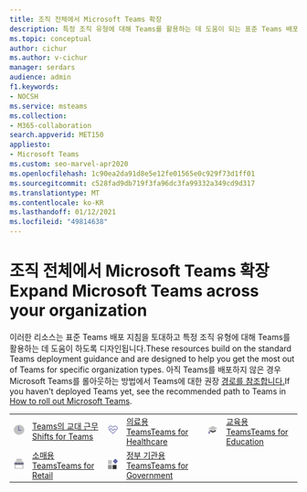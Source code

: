 ```yaml
---
title: 조직 전체에서 Microsoft Teams 확장
description: 특정 조직 유형에 대해 Teams를 활용하는 데 도움이 되는 표준 Teams 배포를 구축하는 데 사용할 수 있는 리소스에 대해 자세히 설명합니다.
ms.topic: conceptual
author: cichur
ms.author: v-cichur
manager: serdars
audience: admin
f1.keywords:
- NOCSH
ms.service: msteams
ms.collection:
- M365-collaboration
search.appverid: MET150
appliesto:
- Microsoft Teams
ms.custom: seo-marvel-apr2020
ms.openlocfilehash: 1c90ea2da91d8e5e12fe01565e0c929f73d1ff01
ms.sourcegitcommit: c528fad9db719f3fa96dc3fa99332a349cd9d317
ms.translationtype: MT
ms.contentlocale: ko-KR
ms.lasthandoff: 01/12/2021
ms.locfileid: "49814638"
---
```

# <a name="expand-microsoft-teams-across-your-organization"></a><span data-ttu-id="a397e-103">조직 전체에서 Microsoft Teams 확장</span><span class="sxs-lookup"><span data-stu-id="a397e-103">Expand Microsoft Teams across your organization</span></span>

<span data-ttu-id="a397e-104">이러한 리소스는 표준 Teams 배포 지침을 토대하고 특정 조직 유형에 대해 Teams를 활용하는 데 도움이 하도록 디자인됩니다.</span><span class="sxs-lookup"><span data-stu-id="a397e-104">These resources build on the standard Teams deployment guidance and are designed to help you get the most out of Teams for specific organization types.</span></span> <span data-ttu-id="a397e-105">아직 Teams를 배포하지 않은 경우 Microsoft Teams를 롤아웃하는 방법에서 Teams에 대한 권장 [경로를 참조합니다.](../How-to-roll-out-teams.md)</span><span class="sxs-lookup"><span data-stu-id="a397e-105">If you haven't deployed Teams yet, see the recommended path to Teams in [How to roll out Microsoft Teams](../How-to-roll-out-teams.md).</span></span>

|               |               |               |               |               |               | 
| ------------- | ------------- | ------------- | ------------- | ------------- | ------------- | 
| ![task-checklist-planning-teams](../media/clock-teams-small.svg)  |  [<span data-ttu-id="a397e-107">Teams의 교대 근무</span><span class="sxs-lookup"><span data-stu-id="a397e-107">Shifts for Teams</span></span>](/microsoftteams/expand-teams-across-your-org/shifts-for-teams-landing-page) |![health-teams](../media/health-teams-small.svg)  | [<span data-ttu-id="a397e-109">의료용 Teams</span><span class="sxs-lookup"><span data-stu-id="a397e-109">Teams for Healthcare</span></span>](/microsoftteams/expand-teams-across-your-org/teams-for-healthcare-landing-page) |![education-tutorial-teams](../media/education-tutorial-teams-small.svg) |  [<span data-ttu-id="a397e-111">교육용 Teams</span><span class="sxs-lookup"><span data-stu-id="a397e-111">Teams for Education</span></span>](/microsoftteams/expand-teams-across-your-org/teams-for-education-landing-page) 
|![중소기업 팀](../media/small-business-teams-small.svg)  | [<span data-ttu-id="a397e-113">소매용 Teams</span><span class="sxs-lookup"><span data-stu-id="a397e-113">Teams for Retail</span></span>](/microsoftteams/expand-teams-across-your-org/teams-for-retail-landing-page) |![blocks-teams](../media/blocks-teams-small.svg)  | [<span data-ttu-id="a397e-115">정부 기관용 Teams</span><span class="sxs-lookup"><span data-stu-id="a397e-115">Teams for Government</span></span>](/microsoftteams/expand-teams-across-your-org/teams-for-government-landing-page) |               |               |
